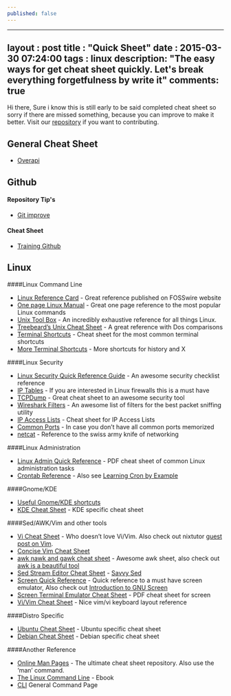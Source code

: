 ```yaml
---
published: false
---
```


---
layout	: post
title	: "Quick Sheet"
date   	: 2015-03-30 07:24:00
tags	: linux
description: "The easy ways for get cheat sheet quickly. Let's break everything forgetfulness by write it"
comments: true
---

Hi there, Sure i know this is still early to be said completed cheat sheet so sorry if there are missed something, because you can improve to make it better. Visit our [repository](https://github.com/CreatorB/creatorb.github.io) if you want to contributing.

## General Cheat Sheet
- [Overapi](http://overapi.com/)

## Github
#### Repository Tip's
- [Git improve](https://github.com/CreatorB/git-improve)

#### Cheat Sheet
- [Training Github](https://training.github.com/kit/downloads/github-git-cheat-sheet.pdf)

## Linux
####Linux Command Line
- [Linux Reference Card](http://files.fosswire.com/2007/08/fwunixref.pdf) - Great reference published on FOSSwire website
- [One page Linux Manual](http://www.digilife.be/quickreferences/QRC/The%20One%20Page%20Linux%20Manual.pdf) - Great one page reference to the most popular Linux commands
- [Unix Tool Box](http://cb.vu/unixtoolbox.xhtml) - An incredibly exhaustive reference for all things Linux.
- [Treebeard’s Unix Cheat Sheet](http://www.rain.org/~mkummel/unix.html) - A great reference with Dos comparisons
- [Terminal Shortcuts](http://www.unixguide.net/linux/linuxshortcuts.shtml) - Cheat sheet for the most common terminal shortcuts
- [More Terminal Shortcuts](http://www.tuxfiles.org/linuxhelp/shortcuts.html) - More shortcuts for history and X


####Linux Security
- [Linux Security Quick Reference Guide](http://www.digilife.be/quickreferences/QRC/Linux%20Security%20Quick%20Reference%20Guide.pdf) - An awesome security checklist reference
- [IP Tables](http://heim.ifi.uio.no/~patrickr/cms/wordpress/?p=37) - If you are interested in Linux firewalls this is a must have
- [TCPDump](http://packetlife.net/static/cheatsheets/tcpdump.pdf) - Great cheat sheet to an awesome security tool
- [Wireshark Filters](http://packetlife.net/static/cheatsheets/wireshark-display-filters.pdf) - An awesome list of filters for the best packet sniffing utility
- [IP Access Lists](http://packetlife.net/static/cheatsheets/ip-access-lists.pdf) - Cheat sheet for IP Access Lists
- [Common Ports](http://packetlife.net/static/cheatsheets/common-ports.pdf) - In case you don’t have all common ports memorized
- [netcat](http://www.sans.org/resources/sec560/netcat_cheat_sheet_v1.pdf) - Reference to the swiss army knife of networking

####Linux Administration
- [Linux Admin Quick Reference](http://www.digilife.be/quickreferences/QRC/LINUX%20Admin%20Quick%20Reference.pdf) - PDF cheat sheet of common Linux administration tasks
- [Crontab Reference](http://www.mostlygeek.com/tech-reference/crontab-reference/) - Also see [Learning Cron by Example](http://www.marksanborn.net/linux/learning-cron-by-example/)

####Gnome/KDE
- [Useful Gnome/KDE shortcuts](http://www.novell.com/coolsolutions/tip/2289.html)
- [KDE Cheat Sheet](http://www.nixtutor.com/linux/all-the-best-linux-cheat-sheets/blogs.howtogeek.com/jatecblog/files/2007/11/kubuntu-cheatsheet.pdf) - KDE specific cheat sheet

####Sed/AWK/Vim and other tools
- [Vi Cheat Sheet](http://www.eec.com/business/vi.html) - Who doesn’t love Vi/Vim. Also check out nixtutor [guest post on Vim](http://eriwen.com/tools/vim-is-a-beautiful-tool/).
- [Concise Vim Cheat Sheet](http://www.pixelbeat.org/vim.tips.html)
- [awk nawk and gawk cheat sheet](http://www.catonmat.net/blog/awk-nawk-and-gawk-cheat-sheet/) - Awesome awk sheet, also check out [awk is a beautiful tool](http://eriwen.com/tools/awk-is-a-beautiful-tool/)
- [Sed Stream Editor Cheat Sheet](http://www.catonmat.net/blog/sed-stream-editor-cheat-sheet/) - [Savvy Sed](http://eriwen.com/tools/get-sed-savvy-1/)
- [Screen Quick Reference](http://aperiodic.net/screen/quick_reference?do=show) - Quick reference to a must have screen emulator, Also check out [Introduction to GNU Screen](http://www.nixtutor.com/linux/introduction-to-gnu-screen/)
- [Screen Terminal Emulator Cheat Sheet](http://www.catonmat.net/blog/screen-terminal-emulator-cheat-sheet/) - PDF cheat sheet for screen
- [Vi/Vim Cheat Sheet](http://www.viemu.com/a_vi_vim_graphical_cheat_sheet_tutorial.html) - Nice vim/vi keyboard layout reference

####Distro Specific
- [Ubuntu Cheat Sheet](http://fosswire.com/post/2008/4/ubuntu-cheat-sheet/) - Ubuntu specific cheat sheet
- [Debian Cheat Sheet](http://xinocat.com/refcard/refcard-en-lt.pdf) - Debian specific cheat sheet

####Another Reference
- [Online Man Pages](http://www.linuxmanpages.com/) - The ultimate cheat sheet repository. Also use the ‘man’ command.
- [The Linux Command Line](http://www.slideshare.net/creatorb/ebook-completed-linux-command-tutorials) - Ebook
- [CLI](http://cli.learncodethehardway.org/bash_cheat_sheet.pdf) General Command Page





